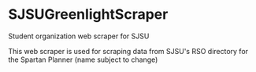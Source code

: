 # SJSUGreenlightScraper
Student organization web scraper for SJSU

This web scraper is used for scraping data from SJSU's RSO directory for the Spartan Planner (name subject to change)
